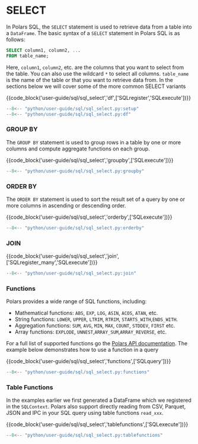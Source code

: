# SELECT

In Polars SQL, the `SELECT` statement is used to retrieve data from a table into a `DataFrame`. The basic syntax of a `SELECT` statement in Polars SQL is as follows:

```sql
SELECT column1, column2, ...
FROM table_name;
```

Here, `column1`, `column2`, etc. are the columns that you want to select from the table. You can also use the wildcard `*` to select all columns. `table_name` is the name of the table or that you want to retrieve data from. In the sections below we will cover some of the more common SELECT variants


{{code_block('user-guide/sql/sql_select','df',['SQLregister','SQLexecute'])}}

```python exec="on" result="text" session="user-guide/sql/select"
--8<-- "python/user-guide/sql/sql_select.py:setup"
--8<-- "python/user-guide/sql/sql_select.py:df"
```

### GROUP BY

The `GROUP BY` statement is used to group rows in a table by one or more columns and compute aggregate functions on each group.


{{code_block('user-guide/sql/sql_select','groupby',['SQLexecute'])}}

```python exec="on" result="text" session="user-guide/sql/select"
--8<-- "python/user-guide/sql/sql_select.py:groupby"
```


### ORDER BY

The `ORDER BY` statement is used to sort the result set of a query by one or more columns in ascending or descending order. 

{{code_block('user-guide/sql/sql_select','orderby',['SQLexecute'])}}

```python exec="on" result="text" session="user-guide/sql/select"
--8<-- "python/user-guide/sql/sql_select.py:orderby"
```

### JOIN

{{code_block('user-guide/sql/sql_select','join',['SQLregister_many','SQLexecute'])}}

```python exec="on" result="text" session="user-guide/sql/select"
--8<-- "python/user-guide/sql/sql_select.py:join"
```

### Functions

Polars provides a wide range of SQL functions, including:

- Mathematical functions: `ABS`, `EXP`, `LOG`, `ASIN`, `ACOS`, `ATAN`, etc.
- String functions: `LOWER`, `UPPER`, `LTRIM`, `RTRIM`, `STARTS_WITH`,`ENDS_WITH`.
- Aggregation functions: `SUM`, `AVG`, `MIN`, `MAX`, `COUNT`, `STDDEV`, `FIRST` etc.
- Array functions: `EXPLODE`, `UNNEST`,`ARRAY_SUM`,`ARRAY_REVERSE`, etc.

For a full list of supported functions go the [Polars API documentation](https://pola-rs.github.io/polars/py-polars/html/reference/sql.html). The example below demonstrates how to use a function in a query

{{code_block('user-guide/sql/sql_select','functions',['SQLquery'])}}

```python exec="on" result="text" session="user-guide/sql/select"
--8<-- "python/user-guide/sql/sql_select.py:functions"
```


### Table Functions

In the examples earlier we first generated a DataFrame which we registered in the `SQLContext`. Polars also support directly reading from CSV, Parquet, JSON and IPC in your SQL query using table functions `read_xxx`.

{{code_block('user-guide/sql/sql_select','tablefunctions',['SQLexecute'])}}

```python exec="on" result="text" session="user-guide/sql/select"
--8<-- "python/user-guide/sql/sql_select.py:tablefunctions"
```

